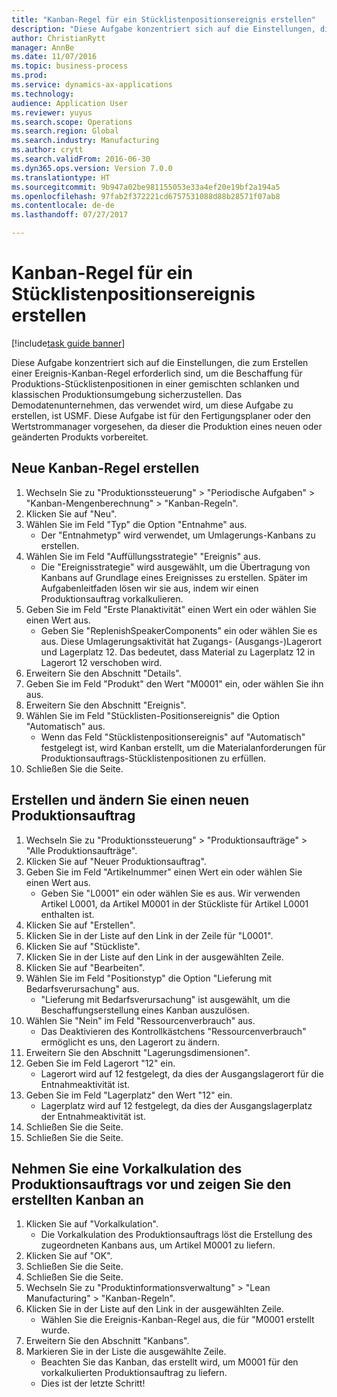 ```yaml
--- 
title: "Kanban-Regel für ein Stücklistenpositionsereignis erstellen"
description: "Diese Aufgabe konzentriert sich auf die Einstellungen, die zum Erstellen einer Ereignis-Kanban-Regel erforderlich sind, um die Beschaffung für Produktions-Stücklistenpositionen in einer gemischten schlanken und klassischen Produktionsumgebung sicherzustellen."
author: ChristianRytt
manager: AnnBe
ms.date: 11/07/2016
ms.topic: business-process
ms.prod: 
ms.service: dynamics-ax-applications
ms.technology: 
audience: Application User
ms.reviewer: yuyus
ms.search.scope: Operations
ms.search.region: Global
ms.search.industry: Manufacturing
ms.author: crytt
ms.search.validFrom: 2016-06-30
ms.dyn365.ops.version: Version 7.0.0
ms.translationtype: HT
ms.sourcegitcommit: 9b947a02be981155053e33a4ef20e19bf2a194a5
ms.openlocfilehash: 97fab2f372221cd6757531088d88b28571f07ab8
ms.contentlocale: de-de
ms.lasthandoff: 07/27/2017

---
```

# <a name="create-a-bom-line-event-kanban-rule"></a>Kanban-Regel für ein Stücklistenpositionsereignis erstellen

[!include[task guide banner](../../includes/task-guide-banner.md)]

Diese Aufgabe konzentriert sich auf die Einstellungen, die zum Erstellen einer Ereignis-Kanban-Regel erforderlich sind, um die Beschaffung für Produktions-Stücklistenpositionen in einer gemischten schlanken und klassischen Produktionsumgebung sicherzustellen. Das Demodatenunternehmen, das verwendet wird, um diese Aufgabe zu erstellen, ist USMF. Diese Aufgabe ist für den Fertigungsplaner oder den Wertstrommanager vorgesehen, da dieser die Produktion eines neuen oder geänderten Produkts vorbereitet.


## <a name="create-a-new-kanban-rule"></a>Neue Kanban-Regel erstellen
1. Wechseln Sie zu "Produktionssteuerung" > "Periodische Aufgaben" > "Kanban-Mengenberechnung" > "Kanban-Regeln".
2. Klicken Sie auf "Neu".
3. Wählen Sie im Feld "Typ" die Option "Entnahme" aus.
    * Der "Entnahmetyp" wird verwendet, um Umlagerungs-Kanbans zu erstellen.  
4. Wählen Sie im Feld "Auffüllungsstrategie" "Ereignis" aus.
    * Die "Ereignisstrategie" wird ausgewählt, um die Übertragung von Kanbans auf Grundlage eines Ereignisses zu erstellen. Später im Aufgabenleitfaden lösen wir sie aus, indem wir einen Produktionsauftrag vorkalkulieren.  
5. Geben Sie im Feld "Erste Planaktivität" einen Wert ein oder wählen Sie einen Wert aus.
    * Geben Sie "ReplenishSpeakerComponents" ein oder wählen Sie es aus. Diese Umlagerungsaktivität hat Zugangs- (Ausgangs-)Lagerort und Lagerplatz 12. Das bedeutet, dass Material zu Lagerplatz 12 in Lagerort 12 verschoben wird.  
6. Erweitern Sie den Abschnitt "Details".
7. Geben Sie im Feld "Produkt" den Wert "M0001" ein, oder wählen Sie ihn aus.
8. Erweitern Sie den Abschnitt "Ereignis".
9. Wählen Sie im Feld "Stücklisten-Positionsereignis" die Option "Automatisch" aus.
    * Wenn das Feld "Stücklistenpositionsereignis" auf "Automatisch" festgelegt ist, wird Kanban erstellt, um die Materialanforderungen für Produktionsauftrags-Stücklistenpositionen zu erfüllen.  
10. Schließen Sie die Seite.

## <a name="create-and-modify-a-new-production-order"></a>Erstellen und ändern Sie einen neuen Produktionsauftrag
1. Wechseln Sie zu "Produktionssteuerung" > "Produktionsaufträge" > "Alle Produktionsaufträge".
2. Klicken Sie auf "Neuer Produktionsauftrag".
3. Geben Sie im Feld "Artikelnummer" einen Wert ein oder wählen Sie einen Wert aus.
    * Geben Sie "L0001" ein oder wählen Sie es aus. Wir verwenden Artikel L0001, da Artikel M0001 in der Stückliste für Artikel L0001 enthalten ist.  
4. Klicken Sie auf "Erstellen".
5. Klicken Sie in der Liste auf den Link in der Zeile für "L0001".
6. Klicken Sie auf "Stückliste".
7. Klicken Sie in der Liste auf den Link in der ausgewählten Zeile.
8. Klicken Sie auf "Bearbeiten".
9. Wählen Sie im Feld "Positionstyp" die Option "Lieferung mit Bedarfsverursachung" aus.
    * "Lieferung mit Bedarfsverursachung" ist ausgewählt, um die Beschaffungserstellung eines Kanban auszulösen.  
10. Wählen Sie "Nein" im Feld "Ressourcenverbrauch" aus.
    * Das Deaktivieren des Kontrollkästchens "Ressourcenverbrauch" ermöglicht es uns, den Lagerort zu ändern.  
11. Erweitern Sie den Abschnitt "Lagerungsdimensionen".
12. Geben Sie im Feld Lagerort "12" ein.
    * Lagerort wird auf 12 festgelegt, da dies der Ausgangslagerort für die Entnahmeaktivität ist.  
13. Geben Sie im Feld "Lagerplatz" den Wert "12" ein.
    * Lagerplatz wird auf 12 festgelegt, da dies der Ausgangslagerplatz der Entnahmeaktivität ist.  
14. Schließen Sie die Seite.
15. Schließen Sie die Seite.

## <a name="estimate-the-production-order-and-view-the-kanban-created"></a>Nehmen Sie eine Vorkalkulation des Produktionsauftrags vor und zeigen Sie den erstellten Kanban an
1. Klicken Sie auf "Vorkalkulation".
    * Die Vorkalkulation des Produktionsauftrags löst die Erstellung des zugeordneten Kanbans aus, um Artikel M0001 zu liefern.  
2. Klicken Sie auf "OK".
3. Schließen Sie die Seite.
4. Schließen Sie die Seite.
5. Wechseln Sie zu "Produktinformationsverwaltung" > "Lean Manufacturing" > "Kanban-Regeln".
6. Klicken Sie in der Liste auf den Link in der ausgewählten Zeile.
    * Wählen Sie die Ereignis-Kanban-Regel aus, die für "M0001 erstellt wurde.  
7. Erweitern Sie den Abschnitt "Kanbans".
8. Markieren Sie in der Liste die ausgewählte Zeile.
    * Beachten Sie das Kanban, das erstellt wird, um M0001 für den vorkalkulierten Produktionsauftrag zu liefern.  
    * Dies ist der letzte Schritt!  


